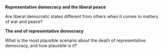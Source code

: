 **Representative democracy and the liberal peace**

Are liberal democratic states different from others when it comes to matters of war and peace?

**The end of representative democracy**

What is the most plausible scenario about the death of representative democracy, and how plausible is it?

